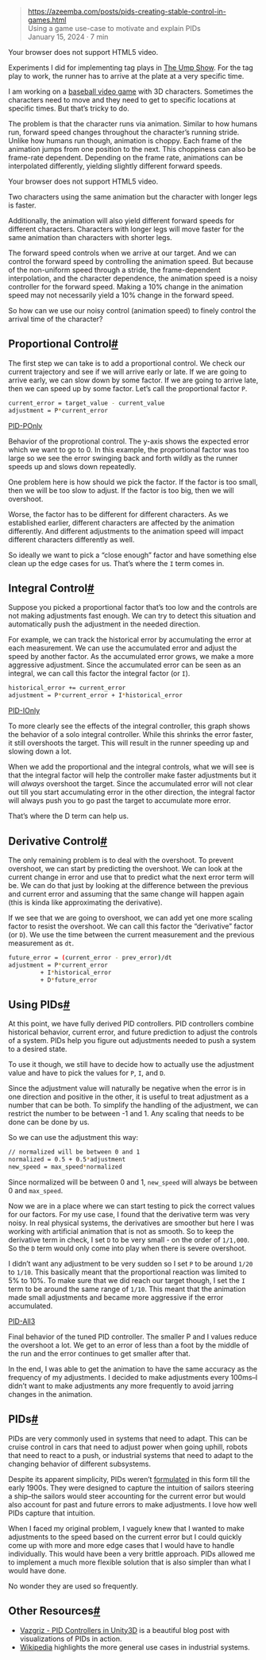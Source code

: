 
> https://azeemba.com/posts/pids-creating-stable-control-in-games.html  
> Using a game use-case to motivate and explain PIDs  
> January 15, 2024 · 7 min

Your browser does not support HTML5 video.

Experiments I did for implementing tag plays in [The Ump Show](https://theumpshow.com/). For the tag play to work, the runner has to arrive at the plate at a very specific time.

I am working on a [baseball video game](https://theumpshow.com/) with 3D characters. Sometimes the characters need to move and they need to get to specific locations at specific times. But that’s tricky to do.

The problem is that the character runs via animation. Similar to how humans run, forward speed changes throughout the character’s running stride. Unlike how humans run though, animation is choppy. Each frame of the animation jumps from one position to the next. This choppiness can also be frame-rate dependent. Depending on the frame rate, animations can be interpolated differently, yielding slightly different forward speeds.

Your browser does not support HTML5 video.

Two characters using the same animation but the character with longer legs is faster.

Additionally, the animation will also yield different forward speeds for different characters. Characters with longer legs will move faster for the same animation than characters with shorter legs.

The forward speed controls when we arrive at our target. And we can control the forward speed by controlling the animation speed. But because of the non-uniform speed through a stride, the frame-dependent interpolation, and the character dependence, the animation speed is a noisy controller for the forward speed. Making a 10% change in the animation speed may not necessarily yield a 10% change in the forward speed.

So how can we use our noisy control (animation speed) to finely control the arrival time of the character?

## Proportional Control[#](https://azeemba.com/posts/pids-creating-stable-control-in-games.html#proportional-control)

The first step we can take is to add a proportional control. We check our current trajectory and see if we will arrive early or late. If we are going to arrive early, we can slow down by some factor. If we are going to arrive late, then we can speed up by some factor. Let’s call the proportional factor `P`.

```sh
current_error = target_value - current_value
adjustment = P*current_error
```

[PID-POnly](https://azeemba.com/posts/pids-creating-stable-control-in-games/PID-POnly.png)

Behavior of the proprotional control. The y-axis shows the expected error which we want to go to 0. In this example, the proportional factor was too large so we see the error swinging back and forth wildly as the runner speeds up and slows down repeatedly.

One problem here is how should we pick the factor. If the factor is too small, then we will be too slow to adjust. If the factor is too big, then we will overshoot.

Worse, the factor has to be different for different characters. As we established earlier, different characters are affected by the animation differently. And different adjustments to the animation speed will impact different characters differently as well.

So ideally we want to pick a “close enough” factor and have something else clean up the edge cases for us. That’s where the `I` term comes in.

## Integral Control[#](https://azeemba.com/posts/pids-creating-stable-control-in-games.html#integral-control)

Suppose you picked a proportional factor that’s too low and the controls are not making adjustments fast enough. We can try to detect this situation and automatically push the adjustment in the needed direction.

For example, we can track the historical error by accumulating the error at each measurement. We can use the accumulated error and adjust the speed by another factor. As the accumulated error grows, we make a more aggressive adjustment. Since the accumulated error can be seen as an integral, we can call this factor the integral factor (or `I`).

```sh
historical_error += current_error
adjustment = P*current_error + I*historical_error
```

[PID-IOnly](https://azeemba.com/posts/pids-creating-stable-control-in-games/PID-IOnly.png)

To more clearly see the effects of the integral controller, this graph shows the behavior of a solo integral controller. While this shrinks the error faster, it still overshoots the target. This will result in the runner speeding up and slowing down a lot.

When we add the proportional and the integral controls, what we will see is that the integral factor will help the controller make faster adjustments but it will _always_ overshoot the target. Since the accumulated error will not clear out till you start accumulating error in the other direction, the integral factor will always push you to go past the target to accumulate more error.

That’s where the D term can help us.

## Derivative Control[#](https://azeemba.com/posts/pids-creating-stable-control-in-games.html#derivative-control)

The only remaining problem is to deal with the overshoot. To prevent overshoot, we can start by predicting the overshoot. We can look at the current change in error and use that to predict what the next error term will be. We can do that just by looking at the difference between the previous and current error and assuming that the same change will happen again (this is kinda like approximating the derivative).

If we see that we are going to overshoot, we can add yet one more scaling factor to resist the overshoot. We can call this factor the “derivative” factor (or `D`). We use the time between the current measurement and the previous measurement as `dt`.

```sh
future_error = (current_error - prev_error)/dt
adjustment = P*current_error
         + I*historical_error
         + D*future_error
```

## Using PIDs[#](https://azeemba.com/posts/pids-creating-stable-control-in-games.html#using-pids)

At this point, we have fully derived PID controllers. PID controllers combine historical behavior, current error, and future prediction to adjust the controls of a system. PIDs help you figure out adjustments needed to push a system to a desired state.

To use it though, we still have to decide how to actually use the adjustment value and have to pick the values for `P`, `I`, and `D`.

Since the adjustment value will naturally be negative when the error is in one direction and positive in the other, it is useful to treat adjustment as a number that can be both. To simplify the handling of the adjustment, we can restrict the number to be between -1 and 1. Any scaling that needs to be done can be done by us.

So we can use the adjustment this way:

```sh
// normalized will be between 0 and 1
normalized = 0.5 + 0.5*adjustment
new_speed = max_speed*normalized
```

Since normalized will be between 0 and 1, `new_speed` will always be between 0 and `max_speed`.

Now we are in a place where we can start testing to pick the correct values for our factors. For my use case, I found that the derivative term was very noisy. In real physical systems, the derivatives are smoother but here I was working with artificial animation that is not as smooth. So to keep the derivative term in check, I set `D` to be very small - on the order of `1/1,000`. So the `D` term would only come into play when there is severe overshoot.

I didn’t want any adjustment to be very sudden so I set `P` to be around `1/20` to `1/10`. This basically meant that the proportional reaction was limited to 5% to 10%. To make sure that we did reach our target though, I set the `I` term to be around the same range of `1/10`. This meant that the animation made small adjustments and became more aggressive if the error accumulated.

[PID-All3](https://azeemba.com/posts/pids-creating-stable-control-in-games/PID-All3.png)

Final behavior of the tuned PID controller. The smaller P and I values reduce the overshoot a lot. We get to an error of less than a foot by the middle of the run and the error continues to get smaller after that.

In the end, I was able to get the animation to have the same accuracy as the frequency of my adjustments. I decided to make adjustments every 100ms–I didn’t want to make adjustments any more frequently to avoid jarring changes in the animation.

## PIDs[#](https://azeemba.com/posts/pids-creating-stable-control-in-games.html#pids)

PIDs are very commonly used in systems that need to adapt. This can be cruise control in cars that need to adjust power when going uphill, robots that need to react to a push, or industrial systems that need to adapt to the changing behavior of different subsystems.

Despite its apparent simplicity, PIDs weren’t [formulated](https://en.wikipedia.org/wiki/Proportional%E2%80%93integral%E2%80%93derivative_controller#Origins) in this form till the early 1900s. They were designed to capture the intuition of sailors steering a ship–the sailors would steer accounting for the current error but would also account for past and future errors to make adjustments. I love how well PIDs capture that intuition.

When I faced my original problem, I vaguely knew that I wanted to make adjustments to the speed based on the current error but I could quickly come up with more and more edge cases that I would have to handle individually. This would have been a very brittle approach. PIDs allowed me to implement a much more flexible solution that is also simpler than what I would have done.

No wonder they are used so frequently.

## Other Resources[#](https://azeemba.com/posts/pids-creating-stable-control-in-games.html#other-resources)

- [Vazgriz - PID Controllers in Unity3D](https://vazgriz.com/621/pid-controllers/) is a beautiful blog post with visualizations of PIDs in action.
- [Wikipedia](https://en.wikipedia.org/wiki/Proportional%E2%80%93integral%E2%80%93derivative_controller) highlights the more general use cases in industrial systems.
